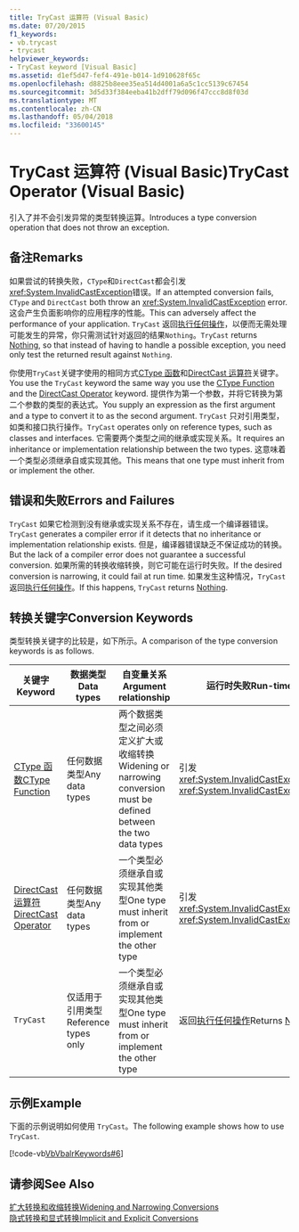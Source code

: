 ```yaml
---
title: TryCast 运算符 (Visual Basic)
ms.date: 07/20/2015
f1_keywords:
- vb.trycast
- trycast
helpviewer_keywords:
- TryCast keyword [Visual Basic]
ms.assetid: d1ef5d47-fef4-491e-b014-1d910628f65c
ms.openlocfilehash: d8825b8eee35ea514d4001a6a5c1cc5139c67454
ms.sourcegitcommit: 3d5d33f384eeba41b2dff79d096f47ccc8d8f03d
ms.translationtype: MT
ms.contentlocale: zh-CN
ms.lasthandoff: 05/04/2018
ms.locfileid: "33600145"
---
```

# <a name="trycast-operator-visual-basic"></a><span data-ttu-id="23d9e-102">TryCast 运算符 (Visual Basic)</span><span class="sxs-lookup"><span data-stu-id="23d9e-102">TryCast Operator (Visual Basic)</span></span>
<span data-ttu-id="23d9e-103">引入了并不会引发异常的类型转换运算。</span><span class="sxs-lookup"><span data-stu-id="23d9e-103">Introduces a type conversion operation that does not throw an exception.</span></span>  
  
## <a name="remarks"></a><span data-ttu-id="23d9e-104">备注</span><span class="sxs-lookup"><span data-stu-id="23d9e-104">Remarks</span></span>  
 <span data-ttu-id="23d9e-105">如果尝试的转换失败，`CType`和`DirectCast`都会引发<xref:System.InvalidCastException>错误。</span><span class="sxs-lookup"><span data-stu-id="23d9e-105">If an attempted conversion fails, `CType` and `DirectCast` both throw an <xref:System.InvalidCastException> error.</span></span> <span data-ttu-id="23d9e-106">这会产生负面影响你的应用程序的性能。</span><span class="sxs-lookup"><span data-stu-id="23d9e-106">This can adversely affect the performance of your application.</span></span> <span data-ttu-id="23d9e-107">`TryCast` 返回[执行任何操作](../../../visual-basic/language-reference/nothing.md)，以便而无需处理可能发生的异常，你只需测试针对返回的结果`Nothing`。</span><span class="sxs-lookup"><span data-stu-id="23d9e-107">`TryCast` returns [Nothing](../../../visual-basic/language-reference/nothing.md), so that instead of having to handle a possible exception, you need only test the returned result against `Nothing`.</span></span>  
  
 <span data-ttu-id="23d9e-108">你使用`TryCast`关键字使用的相同方式[CType 函数](../../../visual-basic/language-reference/functions/ctype-function.md)和[DirectCast 运算符](../../../visual-basic/language-reference/operators/directcast-operator.md)关键字。</span><span class="sxs-lookup"><span data-stu-id="23d9e-108">You use the `TryCast` keyword the same way you use the [CType Function](../../../visual-basic/language-reference/functions/ctype-function.md) and the [DirectCast Operator](../../../visual-basic/language-reference/operators/directcast-operator.md) keyword.</span></span> <span data-ttu-id="23d9e-109">提供作为第一个参数，并将它转换为第二个参数的类型的表达式。</span><span class="sxs-lookup"><span data-stu-id="23d9e-109">You supply an expression as the first argument and a type to convert it to as the second argument.</span></span> <span data-ttu-id="23d9e-110">`TryCast` 只对引用类型，如类和接口执行操作。</span><span class="sxs-lookup"><span data-stu-id="23d9e-110">`TryCast` operates only on reference types, such as classes and interfaces.</span></span> <span data-ttu-id="23d9e-111">它需要两个类型之间的继承或实现关系。</span><span class="sxs-lookup"><span data-stu-id="23d9e-111">It requires an inheritance or implementation relationship between the two types.</span></span> <span data-ttu-id="23d9e-112">这意味着一个类型必须继承自或实现其他。</span><span class="sxs-lookup"><span data-stu-id="23d9e-112">This means that one type must inherit from or implement the other.</span></span>  
  
## <a name="errors-and-failures"></a><span data-ttu-id="23d9e-113">错误和失败</span><span class="sxs-lookup"><span data-stu-id="23d9e-113">Errors and Failures</span></span>  
 <span data-ttu-id="23d9e-114">`TryCast` 如果它检测到没有继承或实现关系不存在，请生成一个编译器错误。</span><span class="sxs-lookup"><span data-stu-id="23d9e-114">`TryCast` generates a compiler error if it detects that no inheritance or implementation relationship exists.</span></span> <span data-ttu-id="23d9e-115">但是，编译器错误缺乏不保证成功的转换。</span><span class="sxs-lookup"><span data-stu-id="23d9e-115">But the lack of a compiler error does not guarantee a successful conversion.</span></span> <span data-ttu-id="23d9e-116">如果所需的转换收缩转换，则它可能在运行时失败。</span><span class="sxs-lookup"><span data-stu-id="23d9e-116">If the desired conversion is narrowing, it could fail at run time.</span></span> <span data-ttu-id="23d9e-117">如果发生这种情况，`TryCast`返回[执行任何操作](../../../visual-basic/language-reference/nothing.md)。</span><span class="sxs-lookup"><span data-stu-id="23d9e-117">If this happens, `TryCast` returns [Nothing](../../../visual-basic/language-reference/nothing.md).</span></span>  
  
## <a name="conversion-keywords"></a><span data-ttu-id="23d9e-118">转换关键字</span><span class="sxs-lookup"><span data-stu-id="23d9e-118">Conversion Keywords</span></span>  
 <span data-ttu-id="23d9e-119">类型转换关键字的比较是，如下所示。</span><span class="sxs-lookup"><span data-stu-id="23d9e-119">A comparison of the type conversion keywords is as follows.</span></span>  
  
|<span data-ttu-id="23d9e-120">关键字</span><span class="sxs-lookup"><span data-stu-id="23d9e-120">Keyword</span></span>|<span data-ttu-id="23d9e-121">数据类型</span><span class="sxs-lookup"><span data-stu-id="23d9e-121">Data types</span></span>|<span data-ttu-id="23d9e-122">自变量关系</span><span class="sxs-lookup"><span data-stu-id="23d9e-122">Argument relationship</span></span>|<span data-ttu-id="23d9e-123">运行时失败</span><span class="sxs-lookup"><span data-stu-id="23d9e-123">Run-time failure</span></span>|  
|---|---|---|---|  
|[<span data-ttu-id="23d9e-124">CType 函数</span><span class="sxs-lookup"><span data-stu-id="23d9e-124">CType Function</span></span>](../../../visual-basic/language-reference/functions/ctype-function.md)|<span data-ttu-id="23d9e-125">任何数据类型</span><span class="sxs-lookup"><span data-stu-id="23d9e-125">Any data types</span></span>|<span data-ttu-id="23d9e-126">两个数据类型之间必须定义扩大或收缩转换</span><span class="sxs-lookup"><span data-stu-id="23d9e-126">Widening or narrowing conversion must be defined between the two data types</span></span>|<span data-ttu-id="23d9e-127">引发 <xref:System.InvalidCastException></span><span class="sxs-lookup"><span data-stu-id="23d9e-127">Throws <xref:System.InvalidCastException></span></span>|  
|[<span data-ttu-id="23d9e-128">DirectCast 运算符</span><span class="sxs-lookup"><span data-stu-id="23d9e-128">DirectCast Operator</span></span>](../../../visual-basic/language-reference/operators/directcast-operator.md)|<span data-ttu-id="23d9e-129">任何数据类型</span><span class="sxs-lookup"><span data-stu-id="23d9e-129">Any data types</span></span>|<span data-ttu-id="23d9e-130">一个类型必须继承自或实现其他类型</span><span class="sxs-lookup"><span data-stu-id="23d9e-130">One type must inherit from or implement the other type</span></span>|<span data-ttu-id="23d9e-131">引发 <xref:System.InvalidCastException></span><span class="sxs-lookup"><span data-stu-id="23d9e-131">Throws <xref:System.InvalidCastException></span></span>|  
|`TryCast`|<span data-ttu-id="23d9e-132">仅适用于引用类型</span><span class="sxs-lookup"><span data-stu-id="23d9e-132">Reference types only</span></span>|<span data-ttu-id="23d9e-133">一个类型必须继承自或实现其他类型</span><span class="sxs-lookup"><span data-stu-id="23d9e-133">One type must inherit from or implement the other type</span></span>|<span data-ttu-id="23d9e-134">返回[执行任何操作](../../../visual-basic/language-reference/nothing.md)</span><span class="sxs-lookup"><span data-stu-id="23d9e-134">Returns [Nothing](../../../visual-basic/language-reference/nothing.md)</span></span>|  
  
## <a name="example"></a><span data-ttu-id="23d9e-135">示例</span><span class="sxs-lookup"><span data-stu-id="23d9e-135">Example</span></span>  
 <span data-ttu-id="23d9e-136">下面的示例说明如何使用 `TryCast`。</span><span class="sxs-lookup"><span data-stu-id="23d9e-136">The following example shows how to use `TryCast`.</span></span>  
  
 [!code-vb[VbVbalrKeywords#6](../../../visual-basic/language-reference/codesnippet/VisualBasic/trycast-operator_1.vb)]  
  
## <a name="see-also"></a><span data-ttu-id="23d9e-137">请参阅</span><span class="sxs-lookup"><span data-stu-id="23d9e-137">See Also</span></span>  
 [<span data-ttu-id="23d9e-138">扩大转换和收缩转换</span><span class="sxs-lookup"><span data-stu-id="23d9e-138">Widening and Narrowing Conversions</span></span>](../../../visual-basic/programming-guide/language-features/data-types/widening-and-narrowing-conversions.md)  
 [<span data-ttu-id="23d9e-139">隐式转换和显式转换</span><span class="sxs-lookup"><span data-stu-id="23d9e-139">Implicit and Explicit Conversions</span></span>](../../../visual-basic/programming-guide/language-features/data-types/implicit-and-explicit-conversions.md)
